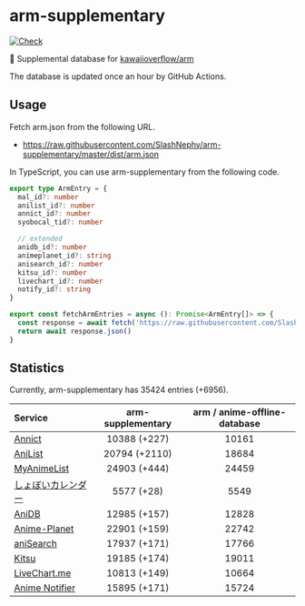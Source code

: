 # arm-supplementary

[![Check](https://github.com/SlashNephy/arm-supplementary/actions/workflows/check-node.yml/badge.svg)](https://github.com/SlashNephy/arm-supplementary/actions/workflows/check-node.yml)

💊 Supplemental database for [kawaiioverflow/arm](https://github.com/kawaiioverflow/arm)

The database is updated once an hour by GitHub Actions.

## Usage

Fetch arm.json from the following URL.

- https://raw.githubusercontent.com/SlashNephy/arm-supplementary/master/dist/arm.json

In TypeScript, you can use arm-supplementary from the following code.

```TypeScript
export type ArmEntry = {
  mal_id?: number
  anilist_id?: number
  annict_id?: number
  syobocal_tid?: number

  // extended
  anidb_id?: number
  animeplanet_id?: string
  anisearch_id?: number
  kitsu_id?: number
  livechart_id?: number
  notify_id?: string
}

export const fetchArmEntries = async (): Promise<ArmEntry[]> => {
  const response = await fetch('https://raw.githubusercontent.com/SlashNephy/arm-supplementary/master/dist/arm.json')
  return await response.json()
}
```

## Statistics

Currently, arm-supplementary has 35424 entries (+6956).

| Service                                     | arm-supplementary | arm / anime-offline-database |
| :------------------------------------------ | :---------------: | :--------------------------: |
| [Annict](https://annict.com)                |   10388 (+227)    |            10161             |
| [AniList](https://anilist.co)               |   20794 (+2110)   |            18684             |
| [MyAnimeList](https://myanimelist.net)      |   24903 (+444)    |            24459             |
| [しょぼいカレンダー](https://cal.syoboi.jp) |    5577 (+28)     |             5549             |
| [AniDB](https://anidb.net)                  |   12985 (+157)    |            12828             |
| [Anime-Planet](https://anime-planet.com)    |   22901 (+159)    |            22742             |
| [aniSearch](https://anisearch.com)          |   17937 (+171)    |            17766             |
| [Kitsu](https://kitsu.io)                   |   19185 (+174)    |            19011             |
| [LiveChart.me](https://livechart.me)        |   10813 (+149)    |            10664             |
| [Anime Notifier](https://notify.moe)        |   15895 (+171)    |            15724             |
